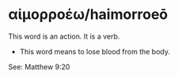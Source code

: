 # αἱμορροέω/haimorroeō 
This word is an action. It is a verb.

* This word means to lose blood from the body. 

See: Matthew 9:20
